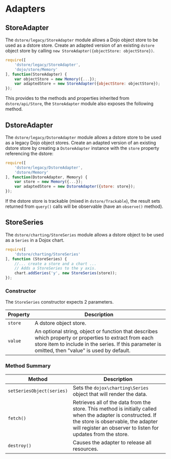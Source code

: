 # Adapters

## StoreAdapter

The `dstore/legacy/StoreAdapter` module allows a Dojo object store to be used as a dstore store. Create an adapted version of an existing `dstore` object store by calling `new StoreAdapter({objectStore: objectStore})`.
```js
require([
    'dstore/legacy/StoreAdapter',
    'dojo/store/Memory'
], function(StoreAdapter) {
    var objectStore = new Memory({...});
    var adaptedStore = new StoreAdapter({objectStore: objectStore});
});
``` 

This provides  to the methods and properties inherited from `dstore/api/Store`, the `StoreAdapter` module also exposes the following method.


## DstoreAdapter

The `dstore/legacy/DstoreAdapter` module allows a dstore store to be used as a legacy Dojo object stores. Create an adapted version of an existing dstore store by creating a `DstoreAdapter` instance with the `store` property referencing the dstore:
```js
require([
    'dstore/legacy/DstoreAdapter',
    'dstore/Memory'
], function(DstoreAdapter, Memory) {
    var store = new Memory({...});
    var adaptedStore = new DstoreAdapter({store: store});
});
```
If the dstore store is trackable (mixed in `dstore/Trackable`), the result sets returned from `query()` calls will be observable (have an `observe()` method).

## StoreSeries

The `dstore/charting/StoreSeries` module allows a dstore object to be used as a `Series` in a Dojox chart.
```js
require([
    'dstore/charting/StoreSeries'
], function (StoreSeries) {
    //... create a store and a chart ...
    // Adds a StoreSeries to the y axis.
    chart.addSeries('y', new StoreSeries(store));
});
```

### Constructor

The `StoreSeries` constructor expects 2 parameters.

Property | Description
-------- | -----------
`store` | A dstore object store.
`value` | An optional string, object or function that describes which property or properties to extract from each store item to include in the series.  If this parameter is omitted, then "value" is used by default.

### Method Summary

Method | Description
------ | -------------
`setSeriesObject(series)` | Sets the `dojox\charting\Series` object that will render the data.
`fetch()` | Retrieves all of the data from the store.  This method is initially called when the adapter is constructed.  If the store is observable, the adapter will register an observer to listen for updates from the store.
`destroy()` | Causes the adapter to release all resources.

